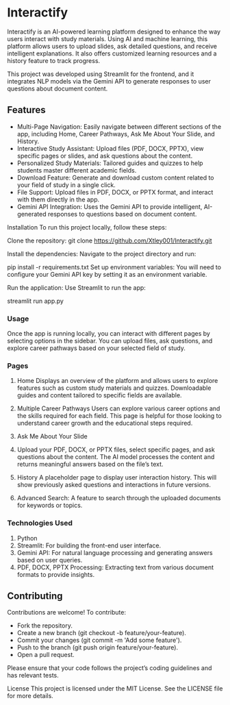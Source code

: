 # Interactify
Interactify is an AI-powered learning platform designed to enhance the way users interact with study materials. Using AI and machine learning, this platform allows users to upload slides, ask detailed questions, and receive intelligent explanations. It also offers customized learning resources and a history feature to track progress.

This project was developed using Streamlit for the frontend, and it integrates NLP models via the Gemini API to generate responses to user questions about document content.

## Features
- Multi-Page Navigation: Easily navigate between different sections of the app, including Home, Career Pathways, Ask Me About Your Slide, and History.
- Interactive Study Assistant: Upload files (PDF, DOCX, PPTX), view specific pages or slides, and ask questions about the content.
- Personalized Study Materials: Tailored guides and quizzes to help students master different academic fields.
- Download Feature: Generate and download custom content related to your field of study in a single click.
- File Support: Upload files in PDF, DOCX, or PPTX format, and interact with them directly in the app.
- Gemini API Integration: Uses the Gemini API to provide intelligent, AI-generated responses to questions based on document content.

Installation
To run this project locally, follow these steps:

Clone the repository:
git clone https://github.com/Xtley001/Interactify.git

Install the dependencies: Navigate to the project directory and run:

pip install -r requirements.txt
Set up environment variables: You will need to configure your Gemini API key by setting it as an environment variable.

Run the application: Use Streamlit to run the app:

streamlit run app.py

### Usage
Once the app is running locally, you can interact with different pages by selecting options in the sidebar. You can upload files, ask questions, and explore career pathways based on your selected field of study.

### Pages

1. Home
Displays an overview of the platform and allows users to explore features such as custom study materials and quizzes. Downloadable guides and content tailored to specific fields are available.

2. Multiple Career Pathways
Users can explore various career options and the skills required for each field. This page is helpful for those looking to understand career growth and the educational steps required.

3. Ask Me About Your Slide

4. Upload your PDF, DOCX, or PPTX files, select specific pages, and ask questions about the content. The AI model processes the content and returns meaningful answers based on the file’s text.

5. History
A placeholder page to display user interaction history. This will show previously asked questions and interactions in future versions.

6. Advanced Search: A feature to search through the uploaded documents for keywords or topics.

### Technologies Used
1. Python
2. Streamlit: For building the front-end user interface.
3. Gemini API: For natural language processing and generating answers based on user queries.
4. PDF, DOCX, PPTX Processing: Extracting text from various document formats to provide insights.

## Contributing
Contributions are welcome! To contribute:

- Fork the repository.
- Create a new branch (git checkout -b feature/your-feature).
- Commit your changes (git commit -m 'Add some feature').
- Push to the branch (git push origin feature/your-feature).
- Open a pull request.

Please ensure that your code follows the project’s coding guidelines and has relevant tests.

License
This project is licensed under the MIT License. See the LICENSE file for more details.
